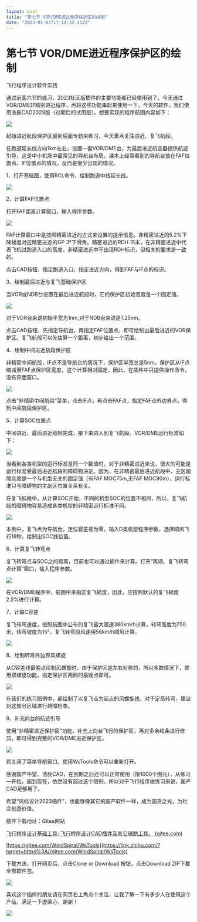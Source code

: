 ```yaml
---
layout: post
title: "第七节 VOR/DME进近程序保护区的绘制"
date: "2023-01-03T17:14:32.412Z"
---
```

第七节 VOR/DME进近程序保护区的绘制
=====================

飞行程序设计软件实践

通过前面六节的练习，2023社区版插件的主要功能都已经使用到了。今天通过VOR/DME非精密进近程序，再将这些功能串起来使用一下。今天的软件，我们使用浩辰CAD2023版（过期后的试用版）。想要实现的程序航图内容如下：

![](https://pic1.zhimg.com/80/v2-04c9b568854be1967c39e20c14b5cd28_720w.webp)

起始进近航段保护区留到后面专题来练习，今天重点关注进近、复飞航段。

在跑道延长线方向1km左右，设置一套VOR/DME台，为最后进近航空器提供航迹引导，这是中小机场中最常见的导航台布局。课本上经常看到的导航台放在FAF位置点、IF位置点的情况，反而是很少出现的情况。

1、打开基础图，使用RCL命令，绘制跑道中线延长线。

![](https://pic4.zhimg.com/80/v2-5bfb02d93e0625ec7ca95d89484e5ab3_720w.webp)

2、计算FAF位置点

打开FAF距离计算窗口，输入程序参数。

![](https://pic3.zhimg.com/80/v2-ad82398508ab9cc03ddca5a75ecdd496_720w.webp)

FAF计算窗口中是按照精密进近的方式来设置的提示信息。非精密进近的5.2%下降梯度对应精密进近的GP 3°下滑角。精密进近的RDH 15米，在非精密进近中代表飞机过跑道入口的高度，非精密进近中不出现RDH标识，但相关的要求是一致的。

点击CAD按钮，指定跑道入口，指定进近方向，得到FAF与IF点的标识。

3、绘制最后进近与复飞基础保护区

当VOR或NDB台设置在最后进近航段时，它的保护区初始宽度是一个固定值。

![](https://pic4.zhimg.com/80/v2-882969d4bec0348d1d5ad02d037888cf_720w.webp)

对于VOR台来说初始半宽为1nm,对于NDB台来说是1.25nm。

点击CAD按钮，先指定导航台，再指定FAF位置点，即可绘制出最后进近的VOR保护区。复飞航段可以先估算一个距离，初步给出一个范围。

4、绘制中间进近航段保护区

非精密中间航段，IF点不是导航台的情况下，保护区半宽总是5nm。保护区从IF点缩减至FAF点保护区宽度，这个计算相对固定，因此，在插件中只提供操作命令，没有界面窗口。

![](https://pic3.zhimg.com/80/v2-1382538be2ca4bf0940537640feb8822_720w.webp)

点击“非精密中间航段”菜单，点击IF点，再点击FAF点，指定FAF点外边界点，得到中间航段保护区。

5、计算SOC位置点

中间进近、最后进近绘制完成，接下来进入到复飞航段。VOR/DME运行标准如下：

![](https://pic4.zhimg.com/80/v2-c1bc377457920c067f0fa8a30afbe633_720w.webp)

当看到各类机型的运行标准是同一个数值时，对于非精密进近来说，很大的可能是运行标准受最后进近航段的障碍物决定。因为，在非精密最后进近航段中，主区超障余度是一个与机型无关的固定值（有FAF MOC75m,无FAF MOC90m），运行标准只与障碍物的主副区位置关系有关。

在复飞航段中，从计算SOC开始，不同的机型SOC的位置不相同，所以，复飞航段的障碍物容易造成各类机型的非精密运行标准不同。

![](https://pic3.zhimg.com/80/v2-1516f162abad220ce57891bdd6e5d812_720w.webp)

本例中，复飞点为导航台，定位容差视为零。输入D类机型程序参数，选择顺风飞行18秒，绘制出SOC线位置。

6、计算复飞转弯点

复飞转弯点与SOC之的距离，目前也可以通过插件来计算。打开“离场、复飞转弯点计算”窗口，输入程序参数。

![](https://pic4.zhimg.com/80/v2-11a82a0ab974ddbbdf6c47a27ea3701f_720w.webp)

在VOR/DME程序中，航图中未指定复飞梯度，因此，应按照默认的复飞梯度2.5%进行计算。

7、计算C容差

复飞转弯速度，按照航图中公布的复飞最大限速380km/h计算，转弯高度为750米，转弯坡度为15°，复飞转弯段风速用56km/h顺风计算。

![](https://pic2.zhimg.com/80/v2-e92409bae3720cb5f0f2c81a8e320801_720w.webp)

8、绘制转弯外边界风螺旋

从C容差线最晚点绘制风螺旋时，由于保护区是左右对称的，所以多数情况下，使用双螺旋功能，指定保护区两侧的最晚点即可。

![](https://pic3.zhimg.com/80/v2-9cd88b4028575b73e71a79f7dbf7ead6_720w.webp)

在我们的练习图例中，都绘制了以复飞点为起点的风螺旋线，对于定高转弯，建议对这部分区域进行越障检查。

9、补充向台的航迹引导

使用“非精密进近保护区”功能，补充上向台飞行的保护区，再对多余线条进行修剪，即可得到完整的VOR/DME进近保护区。

![](https://pic4.zhimg.com/80/v2-9139ca50fa5d1af9c0b57b160d678897_720w.webp)

若关闭了菜单导航窗口，使用WsTools命令可以重新打开。

感谢国产中望、浩辰CAD，在到期之后还可以正常使用（限1000个图元），从练习一开始，画到现在，依然没有超过这个限制。所以对于飞行程序做练习来说，国产CAD足够用了。

希望“风标设计2023插件”，也能够像其它的国产软件一样，成为国货之光，为社会创造价值。

插件下载地址：Gitee网站

[飞行程序设计基础工具: 飞行程序设计CAD插件及其它辅助工具。 (gitee.com)](https://link.zhihu.com/?target=https%3A//gitee.com/WindSpiral/WsTools)

[https://gitee.com/WindSpiral/WsTools](https://link.zhihu.com/?target=https%3A//gitee.com/WindSpiral/WsTools)

下载方法，打开网页后，点击Clone or Download 按钮，点击Download ZIP下载全部软件包。

![](https://pic2.zhimg.com/80/v2-62ad772199c865e7b5cae5097193e325_720w.webp)

喜欢这个插件的朋友请在网页右上角点个关注，让我了解一下有多少人在使用这个产品，满足一下虚荣心，谢谢！

![](https://pic1.zhimg.com/80/v2-1d6f9cff9c7b64ada089b0dc6736dc80_720w.webp)